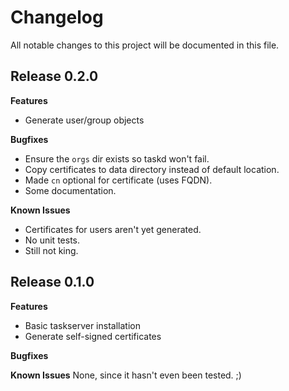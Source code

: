 # Changelog

All notable changes to this project will be documented in this file.

## Release 0.2.0

**Features**
* Generate user/group objects

**Bugfixes**
* Ensure the `orgs` dir exists so taskd won't fail.
* Copy certificates to data directory instead of default location.
* Made `cn` optional for certificate (uses FQDN).
* Some documentation.

**Known Issues**
* Certificates for users aren't yet generated.
* No unit tests.
* Still not king.

## Release 0.1.0

**Features**
* Basic taskserver installation
* Generate self-signed certificates

**Bugfixes**

**Known Issues**
None, since it hasn't even been tested. ;)
